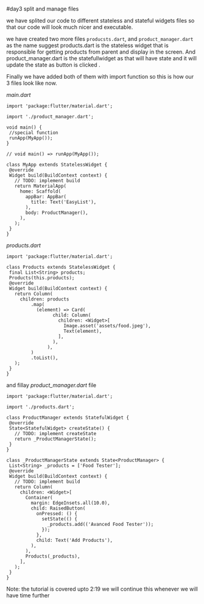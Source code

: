 #day3 split and manage files

we have splited our code to different stateless and stateful widgets files so that our code will look much nicer and executable.

we have created two more files `producsts.dart`, and `product_manager.dart` as the name suggest products.dart is the stateless widget that is responsible for getting products from parent and display in the screen. And product_manager.dart is the statefullwidget as that will have state and it will update the state as button is clicked .

Finally we have added both of them with import function so this is how our 3 files look like now.

_main.dart_

```
import 'package:flutter/material.dart';

import './product_manager.dart';

void main() {
 //special function
 runApp(MyApp());
}

// void main() => runApp(MyApp());

class MyApp extends StatelessWidget {
 @override
 Widget build(BuildContext context) {
   // TODO: implement build
   return MaterialApp(
     home: Scaffold(
       appBar: AppBar(
         title: Text('EasyList'),
       ),
       body: ProductManager(),
     ),
   );
 }
}

```

_products.dart_

```
import 'package:flutter/material.dart';

class Products extends StatelessWidget {
 final List<String> products;
 Products(this.products);
 @override
 Widget build(BuildContext context) {
   return Column(
     children: products
         .map(
           (element) => Card(
                 child: Column(
                   children: <Widget>[
                     Image.asset('assets/food.jpeg'),
                     Text(element),
                   ],
                 ),
               ),
         )
         .toList(),
   );
 }
}

```

and fillay _product_manager.dart_ file

```
import 'package:flutter/material.dart';

import './products.dart';

class ProductManager extends StatefulWidget {
 @override
 State<StatefulWidget> createState() {
   // TODO: implement createState
   return _ProductManagerState();
 }
}

class _ProductManagerState extends State<ProductManager> {
 List<String> _products = ['Food Tester'];
 @override
 Widget build(BuildContext context) {
   // TODO: implement build
   return Column(
     children: <Widget>[
       Container(
         margin: EdgeInsets.all(10.0),
         child: RaisedButton(
           onPressed: () {
             setState(() {
               _products.add(('Avanced Food Tester'));
             });
           },
           child: Text('Add Products'),
         ),
       ),
       Products(_products),
     ],
   );
 }
}

```

Note: the tutorial is covered upto 2:19 we will continue this whenever we will have time further
